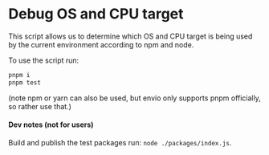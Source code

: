 # Debug OS and CPU target

This script allows us to determine which OS and CPU target is being used by the current environment according to npm and node.

To use the script run:
```bash
pnpm i
pnpm test
```

(note npm or yarn can also be used, but envio only supports pnpm officially, so rather use that.)


#### Dev notes (not for users)

Build and publish the test packages run: `node ./packages/index.js`.
